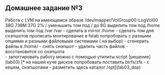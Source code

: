 <h2>Домашнее задание №3</h2>
Работа с LVM
на имеющемся образе
/dev/mapper/VolGroup00-LogVol00 38G 738M 37G 2% /
уменьшить том под / до 8G
выделить том под /home
выделить том под /var
/var - сделать в mirror
/home - сделать том для снэпшотов
прописать монтирование в fstab
попробовать с разными опциями и разными файловыми системами ( на выбор)
- сгенерить файлы в /home/
- снять снэпшот
- удалить часть файлов
- восстановится со снэпшота<br>
- залоггировать работу можно с помощью утилиты script
[решение](lab03)
[* на нашей куче дисков попробовать поставить btrfs/zfs - с кешем, снэпшотами - разметить здесь каталог /opt](lab03_dop)
